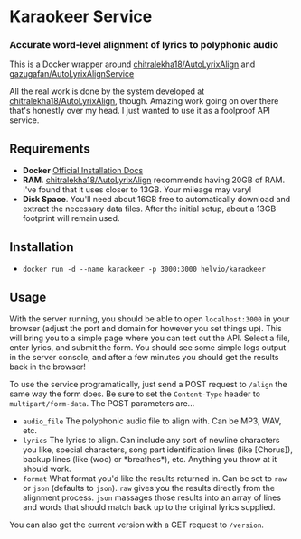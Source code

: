 # Karaokeer Service
### Accurate word-level alignment of lyrics to polyphonic audio

This is a Docker wrapper around [chitralekha18/AutoLyrixAlign](https://github.com/chitralekha18/AutoLyrixAlign) and [gazugafan/AutoLyrixAlignService](https://github.com/gazugafan/AutoLyrixAlignService)

All the real work is done by the system developed at [chitralekha18/AutoLyrixAlign](https://github.com/chitralekha18/AutoLyrixAlign), though. Amazing work going on over there that's honestly over my head. I just wanted to use it as a foolproof API service.

## Requirements
* **Docker** [Official Installation Docs](https://docs.docker.com/engine/install/)
* **RAM**. [chitralekha18/AutoLyrixAlign](https://github.com/chitralekha18/AutoLyrixAlign) recommends having 20GB of RAM. I've found that it uses closer to 13GB. Your mileage may vary!
* **Disk Space**. You'll need about 16GB free to automatically download and extract the necessary data files. After the initial setup, about a 13GB footprint will remain used.

## Installation
* `docker run -d --name karaokeer -p 3000:3000 helvio/karaokeer`

## Usage
With the server running, you should be able to open `localhost:3000` in your browser (adjust the port and domain for however you set things up). This will bring you to a simple page where you can test out the API. Select a file, enter lyrics, and submit the form. You should see some simple logs output in the server console, and after a few minutes you should get the results back in the browser!

To use the service programatically, just send a POST request to `/align` the same way the form does. Be sure to set the `Content-Type` header to `multipart/form-data`. The POST parameters are...
* `audio_file` The polyphonic audio file to align with. Can be MP3, WAV, etc.
* `lyrics` The lyrics to align. Can include any sort of newline characters you like, special characters, song part identification lines (like [Chorus]), backup lines (like (woo) or \*breathes\*), etc. Anything you throw at it should work.
* `format` What format you'd like the results returned in. Can be set to `raw` or `json` (defaults to `json`). `raw` gives you the results directly from the alignment process. `json` massages those results into an array of lines and words that should match back up to the original lyrics supplied.

You can also get the current version with a GET request to `/version`.